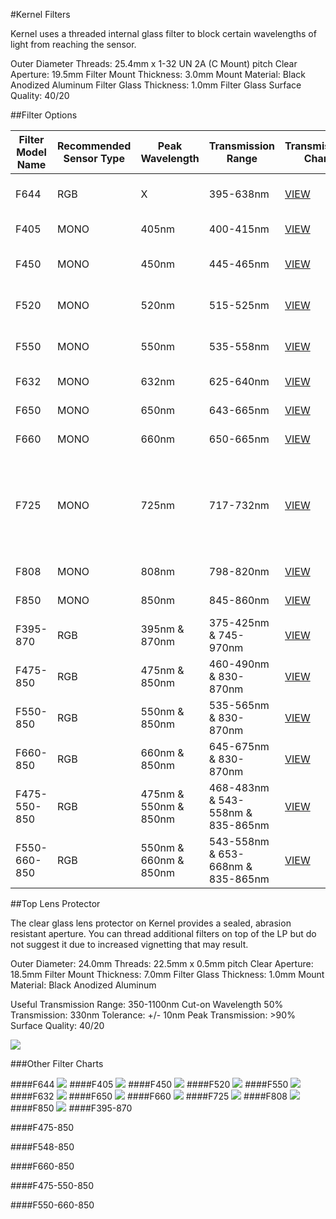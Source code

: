 #Kernel Filters

Kernel uses a threaded internal glass filter to block certain wavelengths of light from reaching the sensor.

Outer Diameter Threads: 25.4mm x 1-32 UN 2A (C Mount) pitch
Clear Aperture: 19.5mm
Filter Mount Thickness: 3.0mm
Mount Material: Black Anodized Aluminum
Filter Glass Thickness: 1.0mm
Filter Glass Surface Quality: 40/20

##Filter Options

| Filter Model Name | Recommended Sensor Type | Peak Wavelength| Transmission Range | Transmission Chart | Typical Uses |
|-------------------|-------------------------|----------------|--------------------|--------------------|--------------|
| F644              | RGB                     | X              | 395-638nm          | [VIEW](#f644)      | Visible light only (Cut-off 648nm) |
| F405              | MONO                    | 405nm          | 400-415nm          | [VIEW]()           | Ultraviolet (UV) detection |
| F450              | MONO                    | 450nm          | 445-465nm          | [VIEW]()           | Blue vegetative indices |
| F520              | MONO                    | 520nm          | 515-525nm          | [VIEW]()           | Green vegetative indices |
| F550              | MONO                    | 550nm          | 535-558nm          | [VIEW]()           | Green vegetative indices |
| F632              | MONO                    | 632nm          | 625-640nm          | [VIEW]()           | Red vegetative indices |
| F650              | MONO                    | 650nm          | 643-665nm          | [VIEW]()           | Red vegetative indices |
| F660              | MONO                    | 660nm          | 650-665nm          | [VIEW]()           | Red vegetative indices |
| F725              | MONO                    | 725nm          | 717-732nm          | [VIEW]()           | Red-edge: Deeper canopy penetration, earlier detection of reduction in photosynthesis |
| F808              | MONO                    | 808nm          | 798-820nm          | [VIEW]()           | NIR vegetative indices |
| F850              | MONO                    | 850nm          | 845-860nm          | [VIEW]()           | NIR vegetative indices |
| F395-870          | RGB                     | 395nm & 870nm  | 375-425nm & 745-970nm          | [VIEW]()           | Atmospheric indices|
| F475-850          | RGB                     | 475nm & 850nm  | 460-490nm & 830-870nm          | [VIEW]()           | BNDVI |
| F550-850          | RGB                     | 550nm & 850nm  | 535-565nm & 830-870nm          | [VIEW]()           | GNDVI: general plant "green-ness" |
| F660-850          | RGB                     | 660nm & 850nm  | 645-675nm & 830-870nm          | [VIEW]()           | NDVI: general plant "health" |
| F475-550-850      | RGB                     | 475nm & 550nm & 850nm | 468-483nm & 543-558nm & 835-865nm          | [VIEW]()           | ENDVI/EVI, improved NDVI |
| F550-660-850      | RGB                     | 550nm & 660nm & 850nm | 543-558nm & 653-668nm & 835-865nm          | [VIEW]()           | NDVI, GNDVI, CVI, NG, NNIR, NR, TVI |

##Top Lens Protector

The clear glass lens protector on Kernel provides a sealed, abrasion resistant aperture. You can thread additional filters on top of the LP but do not suggest it due to increased vignetting that may result.

Outer Diameter: 24.0mm
Threads: 22.5mm x 0.5mm pitch
Clear Aperture: 18.5mm
Filter Mount Thickness: 7.0mm
Filter Glass Thickness: 1.0mm
Mount Material: Black Anodized Aluminum

Useful Transmission Range: 350-1100nm
Cut-on Wavelength 50% Transmission: 330nm
Tolerance: +/- 10nm
Peak Transmission: >90%
Surface Quality: 40/20

![](/assets/lp.png)

###Other Filter Charts

####F644
![](/assets/f644.png)
####F405
![](/assets/f405.png)
####F450
![](/assets/f450.png)
####F520
![](/assets/f520.png)
####F550
![](/assets/f550.png)
####F632
![](/assets/f632.png)
####F650
![](/assets/f650.png)
####F660
![](/assets/f660.png)
####F725
![](/assets/f720.png)
####F808
![](/assets/f808.png)
####F850
![](/assets/f850.png)
####F395-870

####F475-850

####F548-850

####F660-850

####F475-550-850

####F550-660-850